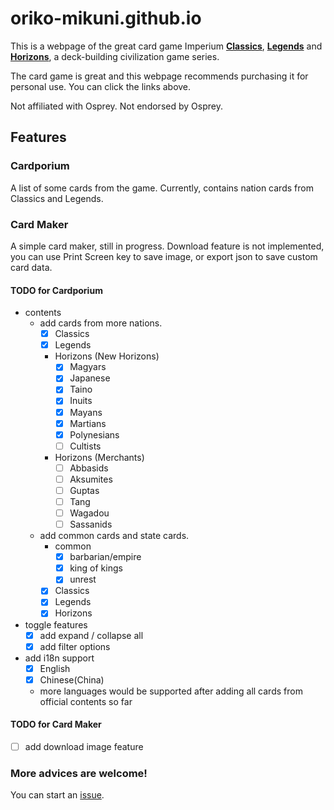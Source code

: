 # oriko-mikuni.github.io

This is a webpage of the great card game Imperium
**[Classics](https://www.ospreypublishing.com/uk/imperium-classics-9781472844743/)**,
**[Legends](https://www.ospreypublishing.com/uk/imperium-legends-9781472844750/)** and
**[Horizons](https://www.ospreypublishing.com/uk/imperium-horizons-9781472858368/)**,
a deck-building civilization game series.

The card game is great and this webpage recommends purchasing it
for personal use. You can click the links above.

Not affiliated with Osprey. Not endorsed by Osprey.
## Features

### Cardporium
A list of some cards from the game.
Currently, contains nation cards from Classics and Legends.

### Card Maker
A simple card maker, still in progress.
Download feature is not implemented, you can use Print Screen key to save image, or export json to save custom card data.

#### TODO for Cardporium
* contents
  * add cards from more nations.
    * [x] Classics
    * [x] Legends
    * Horizons (New Horizons)
      * [x] Magyars
      * [x] Japanese
      * [x] Taino
      * [x] Inuits
      * [x] Mayans
      * [x] Martians
      * [x] Polynesians
      * [ ] Cultists
    * Horizons (Merchants)
      * [ ] Abbasids
      * [ ] Aksumites
      * [ ] Guptas
      * [ ] Tang
      * [ ] Wagadou
      * [ ] Sassanids
  * add common cards and state cards.
    * common
      * [x] barbarian/empire
      * [x] king of kings
      * [x] unrest
    * [x] Classics
    * [x] Legends
    * [x] Horizons
* toggle features
  * [x] add expand / collapse all
  * [x] add filter options
* add i18n support
  * [x] English
  * [x] Chinese(China)
  * more languages would be supported after adding all cards from official contents so far
#### TODO for Card Maker
* [ ] add download image feature
### More advices are welcome!
You can start an [issue](https://github.com/oriko-mikuni/oriko-mikuni.github.io/issues).
